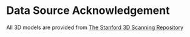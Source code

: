 # Data Source Acknowledgement

All 3D models are provided from [The Stanford 3D Scanning Repository](http://graphics.stanford.edu/data/3Dscanrep/)